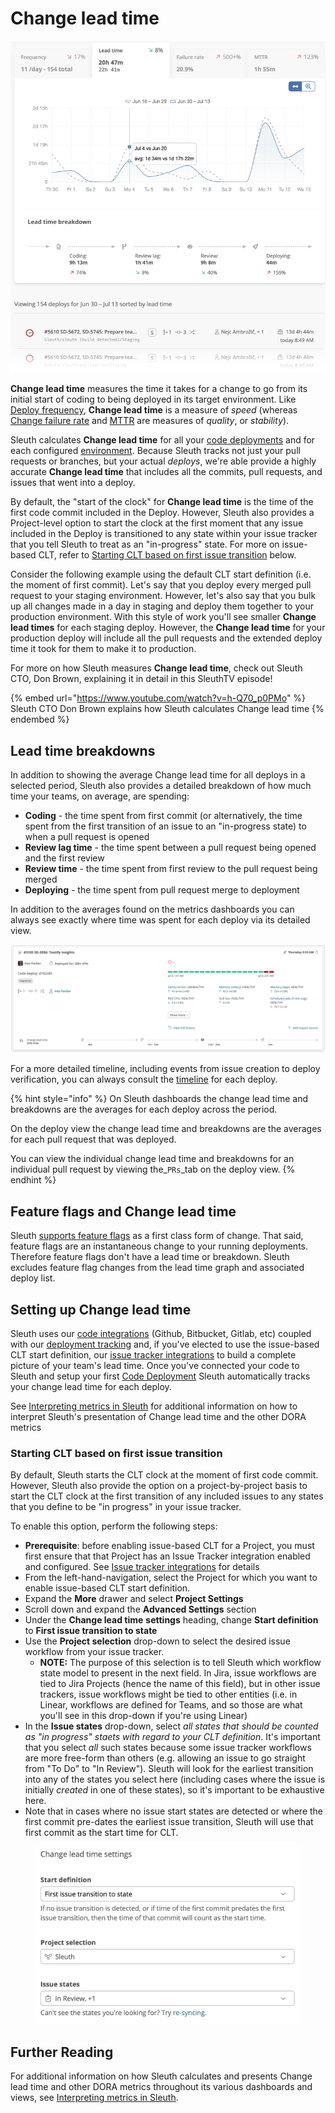 # Change lead time

![](<../.gitbook/assets/image (8) (2) (1).png>)

**Change lead time** measures the time it takes for a change to go from its initial start of coding to being deployed in its target environment. Like [Deploy frequency](deploy-frequency.md), **Change lead time** is a measure of _speed_ (whereas [Change failure rate](change-failure-rate.md) and [MTTR](mttr.md) are measures of _quality_, or _stability_). &#x20;

Sleuth calculates **Change lead time** for all your [code deployments](../modeling-your-deployments/code-deployments/) and for each configured [environment](../modeling-your-deployments/environment-support.md). Because Sleuth tracks not just your pull requests or branches, but your actual _deploys_, we're able provide a highly accurate **Change lead time** that includes all the commits, pull requests, and issues that went into a deploy.‌

By default, the "start of the clock" for **Change lead time** is the time of the first code commit included in the Deploy. However, Sleuth also provides a Project-level option to start the clock at the first moment that any issue included in the Deploy is transitioned to any state within your issue tracker that you tell Sleuth to treat as an "in-progress" state. For more on issue-based CLT, refer to [Starting CLT based on first issue transition](change-lead-time.md#starting-clt-based-on-first-issue-transition) below.

Consider the following example using the default CLT start definition (i.e. the moment of first commit). Let's say that you deploy every merged pull request to your staging environment. However, let's also say that you bulk up all changes made in a day in staging and deploy them together to your production environment. With this style of work you'll see smaller **Change lead times** for each staging deploy. However, the **Change lead time** for your production deploy will include all the pull requests and the extended deploy time it took for them to make it to production.

For more on how Sleuth measures **Change lead time**, check out Sleuth CTO, Don Brown, explaining it in detail in this SleuthTV episode!

{% embed url="https://www.youtube.com/watch?v=h-Q70_p0PMo" %}
Sleuth CTO Don Brown explains how Sleuth calculates Change lead time
{% endembed %}

## Lead time breakdowns

In addition to showing the average Change lead time for all deploys in a selected period, Sleuth also provides a detailed breakdown of how much time your teams, on average, are spending:

* **Coding** - the time spent from first commit (or alternatively, the time spent from the first transition of an issue to an "in-progress state) to when a pull request is opened
* **Review lag time** - the time spent between a pull request being opened and the first review
* **Review time** - the time spent from first review to the pull request being merged
* **Deploying** - the time spent from pull request merge to deployment

In addition to the averages found on the metrics dashboards you can always see exactly where time was spent for each deploy via its detailed view.

![Change lead time for a specific deploy](../.gitbook/assets/sleuth-sleuth-d742c80-2021-07-13-15-28-10.png)

For a more detailed timeline, including events from issue creation to deploy verification, you can always consult the [timeline](https://help.sleuth.io/modeling-your-deployments/deploy-cards#deploy-card-timeline-icons) for each deploy.

{% hint style="info" %}
On Sleuth dashboards the change lead time and breakdowns are the averages for each deploy across the period.&#x20;

On the deploy view the change lead time and breakdowns are the averages for each pull request that was deployed.

You can view the individual change lead time and breakdowns for an individual pull request by viewing the_`PRs`_tab on the deploy view.
{% endhint %}

## Feature flags and Change lead time

Sleuth [supports feature flags](../modeling-your-deployments/feature-flags.md) as a first class form of change. That said, feature flags are an instantaneous change to your running deployments. Therefore feature flags don't have a lead time or breakdown. Sleuth excludes feature flag changes from the lead time graph and associated deploy list.

## Setting up Change lead time

Sleuth uses our [code integrations](https://help.sleuth.io/integrations-1/code-deployment) (Github, Bitbucket, Gitlab, etc) coupled with our [deployment tracking](../modeling-your-deployments/) and, if you've elected to use the issue-based CLT start definition, our [issue tracker integrations](../integrations-1/issue-trackers/) to build a complete picture of your team's lead time. Once you've connected your code to Sleuth and setup your first [Code Deployment](../modeling-your-deployments/code-deployments/) Sleuth automatically tracks your change lead time for each deploy.

See [Interpreting metrics in Sleuth](how-we-calculate.md) for additional information on how to interpret Sleuth's presentation of Change lead time and the other DORA metrics

### Starting CLT based on first issue transition

By default, Sleuth starts the CLT clock at the moment of first code commit. However, Sleuth also provide the option on a project-by-project basis to start the CLT clock at the first transition of any included issues to any states that you define to be "in progress" in your issue tracker.

To enable this option, perform the following steps:

* **Prerequisite**: before enabling issue-based CLT for a Project, you must first ensure that that Project has an Issue Tracker integration enabled and configured. See [Issue tracker integrations](../integrations-1/issue-trackers/) for details
* From the left-hand-navigation, select the Project for which you want to enable issue-based CLT start definition.
* Expand the **More** drawer and select **Project Settings**&#x20;
* Scroll down and expand the **Advanced Settings** section
* Under the **Change lead time** **settings** heading, change **Start definition** to **First issue transition to state**
* Use the **Project selection** drop-down to select the desired issue workflow from your issue tracker.&#x20;
  * **NOTE:** The purpose of this selection is to tell Sleuth which workflow state model to present in the next field. In Jira, issue workflows are tied to Jira Projects (hence the name of this field), but in other issue trackers, issue workflows might be tied to other entities (i.e. in Linear, workflows are defined for Teams, and so those are what you'll see in this drop-down if you're using Linear)
* In the **Issue states** drop-down, select _all states that should be counted_ _as "in progress" staets with regard to your CLT definition_. It's important that you select _all_ such states because some issue tracker workflows are more free-form than others (e.g. allowing an issue to go straight from "To Do" to "In Review"). Sleuth will look for the earliest transition into any of the states you select here (including cases where the issue is initially _created_ in one of these states), so it's important to be exhaustive here.
* Note that in cases where no issue start states are detected or where the first commit pre-dates the earliest issue transition, Sleuth will use that first commit as the start time for CLT.

<figure><img src="../.gitbook/assets/image (2).png" alt=""><figcaption></figcaption></figure>

## Further Reading

For additional information on how Sleuth calculates and presents Change lead time and other DORA metrics throughout its various dashboards and views, see [Interpreting metrics in Sleuth](how-we-calculate.md).
